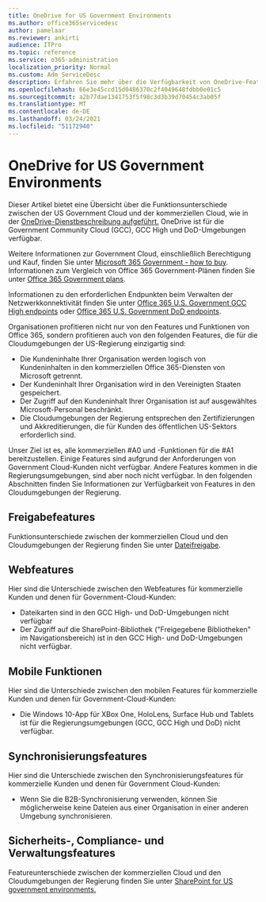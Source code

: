 ```yaml
---
title: OneDrive for US Government Environments
ms.author: office365servicedesc
author: pamelaar
ms.reviewer: ankirti
audience: ITPro
ms.topic: reference
ms.service: o365-administration
localization_priority: Normal
ms.custom: Adm_ServiceDesc
description: Erfahren Sie mehr über die Verfügbarkeit von OneDrive-Features für Us Government Cloud-Kunden.
ms.openlocfilehash: 66e3e45ccd15d0486370c2f4049648fdbb0e01c5
ms.sourcegitcommit: a2b77dae1341753f5f98c3d3b39d70454c3ab05f
ms.translationtype: MT
ms.contentlocale: de-DE
ms.lasthandoff: 03/24/2021
ms.locfileid: "51172940"
---
```

# <a name="onedrive-for-us-government-environments"></a>OneDrive for US Government Environments

Dieser Artikel bietet eine Übersicht über die Funktionsunterschiede zwischen der US Government Cloud und der kommerziellen Cloud, wie in der [OneDrive-Dienstbeschreibung aufgeführt.](../../onedrive-for-business-service-description.md) OneDrive ist für die Government Community Cloud (GCC), GCC High und DoD-Umgebungen verfügbar. 

Weitere Informationen zur Government Cloud, einschließlich Berechtigung und Kauf, finden Sie unter [Microsoft 365 Government - how to buy](./microsoft-365-government-how-to-buy.md). Informationen zum Vergleich von Office 365 Government-Plänen finden Sie unter [Office 365 Government plans](https://www.microsoft.com/microsoft-365/government/compare-office-365-government-plans?rtc=1#EligibilityRequirements).

Informationen zu den erforderlichen Endpunkten beim Verwalten der Netzwerkkonnektivität finden Sie unter [Office 365 U.S. Government GCC High endpoints](/office365/enterprise/office-365-u-s-government-gcc-high-endpoints#sharepoint-online-and-onedrive-for-business) oder [Office 365 U.S. Government DoD endpoints](/office365/enterprise/office-365-u-s-government-dod-endpoints#sharepoint-online-and-onedrive-for-business).

Organisationen profitieren nicht nur von den Features und Funktionen von Office 365, sondern profitieren auch von den folgenden Features, die für die Cloudumgebungen der US-Regierung einzigartig sind:

-   Die Kundeninhalte Ihrer Organisation werden logisch von Kundeninhalten in den kommerziellen Office 365-Diensten von Microsoft getrennt.
-   Der Kundeninhalt Ihrer Organisation wird in den Vereinigten Staaten gespeichert.
-   Der Zugriff auf den Kundeninhalt Ihrer Organisation ist auf ausgewähltes Microsoft-Personal beschränkt.
-   Die Cloudumgebungen der Regierung entsprechen den Zertifizierungen und Akkreditierungen, die für Kunden des öffentlichen US-Sektors erforderlich sind.

Unser Ziel ist es, alle kommerziellen #A0 und -Funktionen für die #A1 bereitzustellen. Einige Features sind aufgrund der Anforderungen von Government Cloud-Kunden nicht verfügbar. Andere Features kommen in die Regierungsumgebungen, sind aber noch nicht verfügbar. In den folgenden Abschnitten finden Sie Informationen zur Verfügbarkeit von Features in den Cloudumgebungen der Regierung.

## <a name="sharing-features"></a>Freigabefeatures

Funktionsunterschiede zwischen der kommerziellen Cloud und den Cloudumgebungen der Regierung finden Sie unter [Dateifreigabe](./gcc-high-and-dod.md#file-sharing).

## <a name="web-features"></a>Webfeatures

Hier sind die Unterschiede zwischen den Webfeatures für kommerzielle Kunden und denen für Government-Cloud-Kunden:

- Dateikarten sind in den GCC High- und DoD-Umgebungen nicht verfügbar
- Der Zugriff auf die SharePoint-Bibliothek ("Freigegebene Bibliotheken" im Navigationsbereich) ist in den GCC High- und DoD-Umgebungen nicht verfügbar.

## <a name="mobile-features"></a>Mobile Funktionen

Hier sind die Unterschiede zwischen den mobilen Features für kommerzielle Kunden und denen für Government-Cloud-Kunden:

- Die Windows 10-App für XBox One, HoloLens, Surface Hub und Tablets ist für die Regierungsumgebungen (GCC, GCC High und DoD) nicht verfügbar.

## <a name="sync-features"></a>Synchronisierungsfeatures

Hier sind die Unterschiede zwischen den Synchronisierungsfeatures für kommerzielle Kunden und denen für Government Cloud-Kunden:

- Wenn Sie die B2B-Synchronisierung verwenden, können Sie möglicherweise keine Dateien aus einer Organisation in einer anderen Umgebung synchronisieren.

## <a name="security-compliance-and-administration-features"></a>Sicherheits-, Compliance- und Verwaltungsfeatures

Featureunterschiede zwischen der kommerziellen Cloud und den Cloudumgebungen der Regierung finden Sie unter [SharePoint for US government environments.](sharepoint.md)